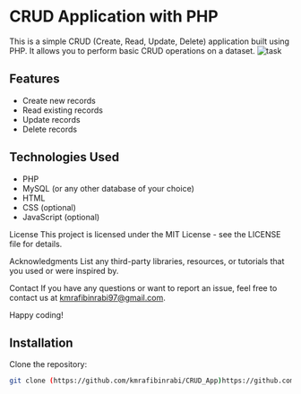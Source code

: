 # CRUD Application with PHP

This is a simple CRUD (Create, Read, Update, Delete) application built using PHP. It allows you to perform basic CRUD operations on a dataset.
![task](https://github.com/kmrafibinrabi/CRUD_App/assets/57558745/1a544f8a-b0ee-44e8-a9ba-4d78f3c5d165)

## Features

- Create new records
- Read existing records
- Update records
- Delete records

## Technologies Used

- PHP
- MySQL (or any other database of your choice)
- HTML
- CSS (optional)
- JavaScript (optional)

License
This project is licensed under the MIT License - see the LICENSE file for details.

Acknowledgments
List any third-party libraries, resources, or tutorials that you used or were inspired by.

Contact
If you have any questions or want to report an issue, feel free to contact us at kmrafibinrabi97@gmail.com.

Happy coding!

## Installation

Clone the repository:

   ```bash
   git clone (https://github.com/kmrafibinrabi/CRUD_App)https://github.com/kmrafibinrabi/CRUD_App



